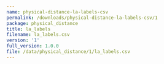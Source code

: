 ```yaml
---
name: physical-distance-la-labels-csv
permalink: /downloads/physical-distance-la-labels-csv/1
package: physical_distance
title: la_labels
filename: la_labels.csv
version: '1'
full_version: 1.0.0
file: /data/physical_distance/1/la_labels.csv
---
```

